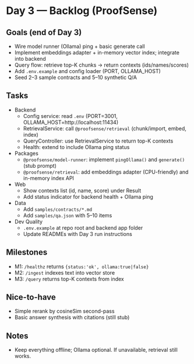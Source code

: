 # Day 3 — Backlog (ProofSense)

## Goals (end of Day 3)
- Wire model runner (Ollama) ping + basic generate call
- Implement embeddings adapter + in-memory vector index; integrate into backend
- Query flow: retrieve top-K chunks → return contexts (ids/names/scores)
- Add `.env.example` and config loader (PORT, OLLAMA_HOST)
- Seed 2–3 sample contracts and 5–10 synthetic Q/A

## Tasks
- Backend
  - Config service: read `.env` (PORT=3001, OLLAMA_HOST=http://localhost:11434)
  - RetrievalService: call `@proofsense/retrieval` (chunk/import, embed, index)
  - QueryController: use RetrievalService to return top-K contexts
  - Health: extend to include Ollama ping status
- Packages
  - `@proofsense/model-runner`: implement `pingOllama()` and `generate()` (stub prompt)
  - `@proofsense/retrieval`: add embeddings adapter (CPU-friendly) and in-memory index API
- Web
  - Show contexts list (id, name, score) under Result
  - Add status indicator for backend health + Ollama ping
- Data
  - Add `samples/contracts/*.md`
  - Add `samples/qa.json` with 5–10 items
- Dev Quality
  - `.env.example` at repo root and backend app folder
  - Update READMEs with Day 3 run instructions

## Milestones
- M1: `/healthz` returns `{status:'ok', ollama:true|false}`
- M2: `/ingest` indexes text into vector store
- M3: `/query` returns top-K contexts from index

## Nice-to-have
- Simple rerank by cosineSim second-pass
- Basic answer synthesis with citations (still stub)

## Notes
- Keep everything offline; Ollama optional. If unavailable, retrieval still works.
